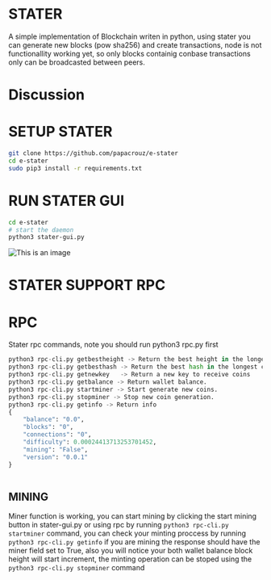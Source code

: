 # STATER

A simple implementation of Blockchain writen in python, using stater you can generate new blocks (pow sha256) and create transactions, node is not functionallity working yet, so only blocks containig conbase transactions only can be broadcasted between peers.

# Discussion 



# SETUP STATER
``` bash
git clone https://github.com/papacrouz/e-stater
cd e-stater
sudo pip3 install -r requirements.txt

```

# RUN STATER GUI
``` bash
cd e-stater
# start the daemon 
python3 stater-gui.py
```
![This is an image](https://i.ibb.co/tC3WzMM/stater.png)

# STATER SUPPORT RPC

# RPC

Stater rpc commands, note you should run python3 rpc.py first 
``` python 
python3 rpc-cli.py getbestheight -> Return the best height in the longest chain.
python3 rpc-cli.py getbesthash -> Return the best hash in the longest chain.
python3 rpc-cli.py getnewkey   -> Return a new key to receive coins 
python3 rpc-cli.py getbalance -> Return wallet balance.
python3 rpc-cli.py startminer -> Start generate new coins.
python3 rpc-cli.py stopminer -> Stop new coin generation.
python3 rpc-cli.py getinfo -> Return info 
{
    "balance": "0.0",
    "blocks": "0",
    "connections": "0",
    "difficulty": 0.00024413713253701452,
    "mining": "False",
    "version": "0.0.1"
}



``` 


## MINING

Miner function is working, you can start mining by clicking the start mining button in stater-gui.py or using rpc   by running ``` python3 rpc-cli.py startminer ``` command, you can check your minting proccess by running ``` python3 rpc-cli.py getinfo ``` if you are mining the response should have the miner field set to True, also you will notice your both wallet balance block height will start increment, the minting operation can be stoped using the ``` python3 rpc-cli.py stopminer ``` command
